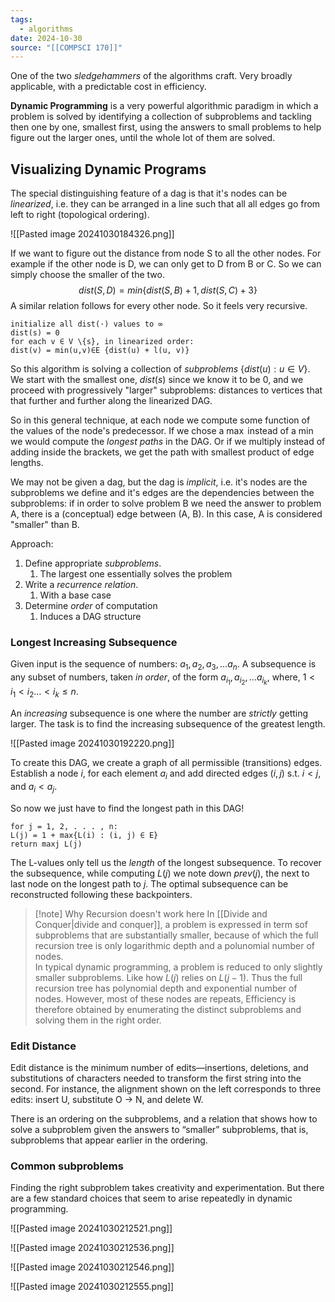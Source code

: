 ```yaml
---
tags:
  - algorithms
date: 2024-10-30
source: "[[COMPSCI 170]]"
---
```

One of the two _sledgehammers_ of the algorithms craft. Very broadly applicable, with a predictable cost in efficiency. 

__Dynamic Programming__ is a very powerful algorithmic paradigm in which a problem is solved by identifying a collection of subproblems and tackling then one by one, smallest first, using the answers to small problems  to help figure out the larger ones, until the whole lot of them are solved.

## Visualizing Dynamic Programs

The special distinguishing feature of a dag is that it's nodes can be _linearized_, i.e. they can be arranged in a line such that all all edges go from left to right (topological ordering).

![[Pasted image 20241030184326.png]]

If we want to figure out the distance from node S to all the other nodes. 
For example if the other node is D, we can only get to D from B or C. So we can simply choose the smaller of the two. $$dist(S, D) = min\{dist(S, B)+1,dist(S, C)+3\}$$
A similar relation follows for every other node. So it feels very recursive. 

```pcode
initialize all dist(·) values to ∞
dist(s) = 0
for each v ∈ V \{s}, in linearized order:
dist(v) = min(u,v)∈E {dist(u) + l(u, v)}
```

So this algorithm is solving a collection of _subproblems_ $\{dist(u): u \in V\}$.
We start with the smallest one, $dist(s)$ since we know it to be 0, and we proceed with progressively "larger" subproblems: distances to vertices that that further and further along the linearized DAG. 

So in this general technique, at each node we compute some function of the values of the node's predecessor. If we chose a $\max$ instead of a $\min$ we would compute the _longest paths_ in the DAG. Or if we multiply instead of adding inside the brackets, we get the path with smallest product of edge lengths.

We may not be given a dag, but the dag is _implicit_, i.e. it's nodes are the subproblems we define and it's edges are the dependencies between the subproblems: if in order to solve problem B we need the answer to problem A, there is a (conceptual) edge between (A, B). In this case, A is considered "smaller" than B.


Approach:

1) Define appropriate _subproblems_. 
	1) The largest one essentially solves the problem
2) Write a _recurrence relation_.
	1) With a base case
3) Determine _order_ of computation
	1)  Induces a DAG structure


### Longest Increasing Subsequence

Given input is the sequence of numbers: $a_{1}, a_{2}, a_{3}, \dots a_{n}$. A subsequence is any subset of numbers, taken _in order_, of the form $a_{i_{1}}, a_{i_{2}}, \dots a_{i_{k}}$, where, $1<i_{1}<i_{2}\dots <i_{k}\le n$.

An _increasing_ subsequence is one where the number are _strictly_ getting larger. 
The task is to find the increasing subsequence of the greatest length.

![[Pasted image 20241030192220.png]]


To create this DAG, we create a graph of all permissible (transitions) edges. 
Establish a node $i$, for each element $a_{i}$ and add directed edges $(i, j)$ s.t. $i < j$, and $a_i < a_j$.

So now we just have to find the longest path in this DAG!

```pcode
for j = 1, 2, . . . , n:
L(j) = 1 + max{L(i) : (i, j) ∈ E}
return maxj L(j)
```

The L-values only tell us the _length_ of the longest subsequence. To recover the subsequence, while computing $L(j)$ we note down $prev(j)$, the next to last node on the longest path to $j$. The optimal subsequence can be reconstructed following these backpointers.


 >[!note] Why Recursion doesn't work here
 >In [[Divide and Conquer|divide and conquer]], a problem is expressed in term sof subproblems that are substantially smaller, because of which the full recursion tree is only logarithmic depth and a polunomial number of nodes.
 ><br>
 >In typical dynamic programming, a problem is reduced to only slightly smaller subproblems. Like how $L(j)$ relies on $L(j-1)$. Thus the full recursion tree has polynomial depth and exponential number of nodes. However, most of these nodes are repeats, Efficiency is therefore obtained by enumerating the distinct subproblems and solving them in the right order.
 >


### Edit Distance

Edit distance is the minimum number of edits—insertions, deletions, and substitutions of characters needed to transform the first string into the second. For instance, the alignment shown on the left corresponds to three edits: insert U, substitute O → N, and delete W.

 There is an ordering on the subproblems, and a relation that shows how to solve a subproblem given the answers to “smaller” subproblems, that is, subproblems that appear earlier in the ordering.


### Common subproblems

Finding the right subproblem takes creativity and experimentation. But there are a few standard choices that seem to arise repeatedly in dynamic programming.

![[Pasted image 20241030212521.png]]

![[Pasted image 20241030212536.png]]

![[Pasted image 20241030212546.png]]

![[Pasted image 20241030212555.png]]

